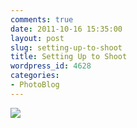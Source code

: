 ```yaml
---
comments: true
date: 2011-10-16 15:35:00
layout: post
slug: setting-up-to-shoot
title: Setting Up to Shoot
wordpress_id: 4628
categories:
- PhotoBlog
---
```


![](http://ryanfitzer.com/main/wp-content/uploads/2011/10/2010-09-18-at-09-26-29-800x800.jpg)
